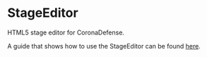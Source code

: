 # StageEditor
HTML5 stage editor for CoronaDefense.

A guide that shows how to use the StageEditor can be found
[here](https://docs.google.com/document/d/1th8yLhKKnR1tY6v5AMnMeiEMKXaf3h1YfHnYMGJqcJ0).